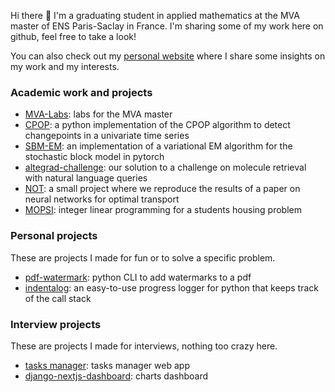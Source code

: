 Hi there 👋 I'm a graduating student in applied mathematics at the MVA master of ENS Paris-Saclay in France. I'm sharing some of my work here on github, feel free to take a look!

You can also check out my [personal website](https://bastienlc.github.io/) where I share some insights on my work and my interests.

### Academic work and projects

* [MVA-Labs](https://github.com/bastienlc/MVA-Labs): labs for the MVA master
* [CPOP](https://github.com/bastienlc/CPOP): a python implementation of the CPOP algorithm to detect changepoints in a univariate time series
* [SBM-EM](https://github.com/bastienlc/SBM-EM): an implementation of a variational EM algorithm for the stochastic block model in pytorch
* [altegrad-challenge](https://github.com/bastienlc/altegrad-challenge): our solution to a challenge on molecule retrieval with natural language queries
* [NOT](https://github.com/bastienlc/NOT): a small project where we reproduce the results of a paper on neural networks for optimal transport
* [MOPSI](https://github.com/bastienlc/MOPSI): integer linear programming for a students housing problem

### Personal projects
These are projects I made for fun or to solve a specific problem.
* [pdf-watermark](https://github.com/bastienlc/pdf-watermark): python CLI to add watermarks to a pdf
* [indentalog](https://github.com/bastienlc/indentalog): an easy-to-use progress logger for python that keeps track of the call stack

### Interview projects
These are projects I made for interviews, nothing too crazy here.
* [tasks manager](https://github.com/bastienlc/tasks_manager): tasks manager web app
* [django-nextjs-dashboard](https://github.com/bastienlc/django-nextjs-dashboard): charts dashboard
